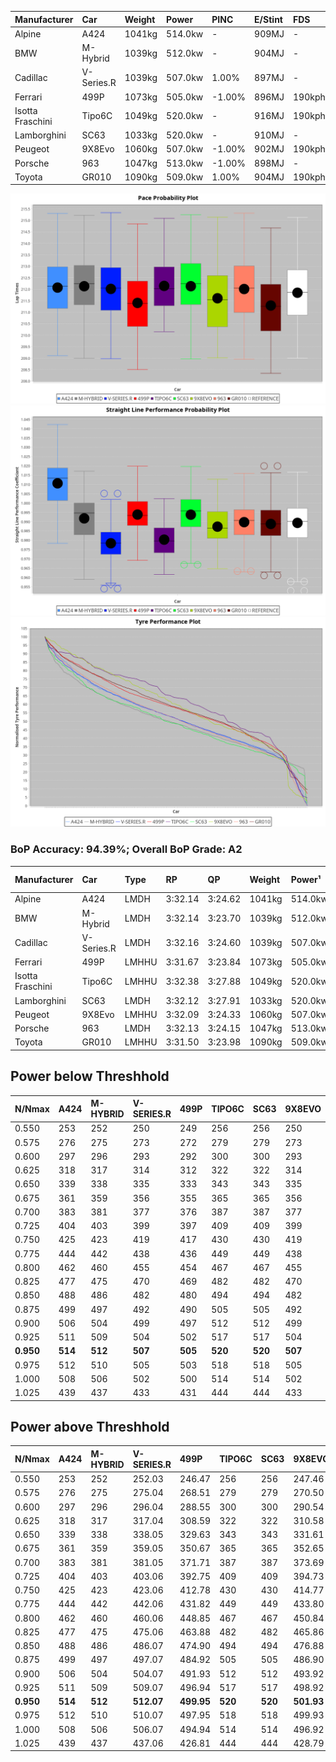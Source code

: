 | Manufacturer     | Car        | Weight | Power   | PINC    | E/Stint | FDS     |
|:-|:-|:-|:-|:-|:-|:-|
| Alpine           | A424       | 1041kg | 514.0kw |    -    | 909MJ   |    -    |
| BMW              | M-Hybrid   | 1039kg | 512.0kw |    -    | 904MJ   |    -    |
| Cadillac         | V-Series.R | 1039kg | 507.0kw | 1.00%   | 897MJ   |    -    |
| Ferrari          | 499P       | 1073kg | 505.0kw | -1.00%  | 896MJ   | 190kph  |
| Isotta Fraschini | Tipo6C     | 1049kg | 520.0kw |    -    | 916MJ   | 190kph  |
| Lamborghini      | SC63       | 1033kg | 520.0kw |    -    | 910MJ   |    -    |
| Peugeot          | 9X8Evo     | 1060kg | 507.0kw | -1.00%  | 902MJ   | 190kph  |
| Porsche          | 963        | 1047kg | 513.0kw | -1.00%  | 898MJ   |    -    |
| Toyota           | GR010      | 1090kg | 509.0kw | 1.00%   | 904MJ   | 190kph  |

![PACECHART](./IMG/ACOMETHOD.png)
![STRAIGHTLINEPERFORMANCECHART](./IMG/ACOMETHOD_sp.png)
![TYREPERFORMANCECHART](./IMG/ACOMETHOD_tw.png)

### BoP Accuracy: 94.39%; Overall BoP Grade: A2
| Manufacturer     | Car        | Type  | RP      | QP      | Weight | Power¹  | Threshhold | PINC    | Power²   | E/Stint | AVG Vmax  | FDS     | RDLC | L/Stint | BOP-Grade | Model Accuracy | Model Points | Match%  | SimDiff |
|:-|:-|:-|:-|:-|:-|:-|:-|:-|:-|:-|:-|:-|:-|:-|:-|:-|:-|:-|:-|
| Alpine           | A424       | LMDH  | 3:32.14 | 3:24.62 | 1041kg | 514.0kw | 210.0kph   |    -    | 514.00kw |  909MJ  | 336.78kph |    -    | 1.01 | 12      | +A2       | 86.43%         | 618          | 94.63%  | #       |
| BMW              | M-Hybrid   | LMDH  | 3:32.14 | 3:23.70 | 1039kg | 512.0kw | 210.0kph   |    -    | 512.00kw |  904MJ  | 333.45kph |    -    | 1.02 | 12      | +A2       | 93.77%         | 1672         | 90.12%  | #       |
| Cadillac         | V-Series.R | LMDH  | 3:32.16 | 3:24.60 | 1039kg | 507.0kw | 210.0kph   | 1.00%   | 512.10kw |  897MJ  | 329.73kph |    -    | 1.02 | 12      | ~A1       | 83.12%         | 1921         | 100.00% | ±0.83s  |
| Ferrari          | 499P       | LMHHU | 3:31.67 | 3:23.84 | 1073kg | 505.0kw | 210.0kph   | -1.00%  | 500.00kw |  896MJ  | 330.44kph | 190kph  | 1.02 | 12      | ~A1       | 69.49%         | 1950         | 100.00% | ±0.83s  |
| Isotta Fraschini | Tipo6C     | LMHHU | 3:32.38 | 3:27.88 | 1049kg | 520.0kw | 210.0kph   |    -    | 520.00kw |  916MJ  | 331.94kph | 190kph  | 1.06 | 12      | +C2       | 73.56%         | 64           | 70.91%  | #       |
| Lamborghini      | SC63       | LMDH  | 3:32.12 | 3:27.91 | 1033kg | 520.0kw | 210.0kph   |    -    | 520.00kw |  910MJ  | 334.93kph |    -    | 1.05 | 12      | +A2       | 95.82%         | 459          | 93.84%  | #       |
| Peugeot          | 9X8Evo     | LMHHU | 3:32.09 | 3:24.33 | 1060kg | 507.0kw | 210.0kph   | -1.00%  | 501.90kw |  902MJ  | 330.59kph | 190kph  | 0.99 | 12      | ~A1       | 66.97%         | 221          | 100.00% | #       |
| Porsche          | 963        | LMDH  | 3:32.13 | 3:24.15 | 1047kg | 513.0kw | 210.0kph   | -1.00%  | 507.90kw |  898MJ  | 331.98kph |    -    | 1.01 | 12      | ~A1       | 81.02%         | 5243         | 100.00% | ±0.99s  |
| Toyota           | GR010      | LMHHU | 3:31.50 | 3:23.98 | 1090kg | 509.0kw | 210.0kph   | 1.00%   | 514.10kw |  904MJ  | 329.60kph | 190kph  | 1.00 | 12      | ~A1       | 73.70%         | 2701         | 100.00% | ±0.16s  |

## Power below Threshhold
| N/Nmax    | A424    | M-HYBRID | V-SERIES.R | 499P    | TIPO6C  | SC63    | 9X8EVO  | 963     | GR010   |
|:-|:-|:-|:-|:-|:-|:-|:-|:-|:-|
|  0.550    |  253    |  252     |  250       |  249    |  256    |  256    |  250    |  253    |  251    |
|  0.575    |  276    |  275     |  273       |  272    |  279    |  279    |  273    |  276    |  274    |
|  0.600    |  297    |  296     |  293       |  292    |  300    |  300    |  293    |  296    |  294    |
|  0.625    |  318    |  317     |  314       |  312    |  322    |  322    |  314    |  317    |  315    |
|  0.650    |  339    |  338     |  335       |  333    |  343    |  343    |  335    |  338    |  336    |
|  0.675    |  361    |  359     |  356       |  355    |  365    |  365    |  356    |  360    |  357    |
|  0.700    |  383    |  381     |  377       |  376    |  387    |  387    |  377    |  382    |  379    |
|  0.725    |  404    |  403     |  399       |  397    |  409    |  409    |  399    |  403    |  400    |
|  0.750    |  425    |  423     |  419       |  417    |  430    |  430    |  419    |  424    |  421    |
|  0.775    |  444    |  442     |  438       |  436    |  449    |  449    |  438    |  443    |  440    |
|  0.800    |  462    |  460     |  455       |  454    |  467    |  467    |  455    |  461    |  457    |
|  0.825    |  477    |  475     |  470       |  469    |  482    |  482    |  470    |  476    |  472    |
|  0.850    |  488    |  486     |  482       |  480    |  494    |  494    |  482    |  487    |  484    |
|  0.875    |  499    |  497     |  492       |  490    |  505    |  505    |  492    |  498    |  494    |
|  0.900    |  506    |  504     |  499       |  497    |  512    |  512    |  499    |  505    |  501    |
|  0.925    |  511    |  509     |  504       |  502    |  517    |  517    |  504    |  510    |  506    |
| **0.950** | **514** | **512**  | **507**    | **505** | **520** | **520** | **507** | **513** | **509** |
|  0.975    |  512    |  510     |  505       |  503    |  518    |  518    |  505    |  511    |  507    |
|  1.000    |  508    |  506     |  502       |  500    |  514    |  514    |  502    |  507    |  504    |
|  1.025    |  439    |  437     |  433       |  431    |  444    |  444    |  433    |  438    |  435    |

## Power above Threshhold
| N/Nmax    | A424    | M-HYBRID | V-SERIES.R | 499P       | TIPO6C  | SC63    | 9X8EVO     | 963        | GR010      |
|:-|:-|:-|:-|:-|:-|:-|:-|:-|:-|
|  0.550    |  253    |  252     |  252.03    |  246.47    |  256    |  256    |  247.46    |  250.43    |  253.04    |
|  0.575    |  276    |  275     |  275.04    |  268.51    |  279    |  279    |  270.50    |  273.47    |  276.05    |
|  0.600    |  297    |  296     |  296.04    |  288.55    |  300    |  300    |  290.54    |  293.50    |  297.05    |
|  0.625    |  318    |  317     |  317.04    |  308.59    |  322    |  322    |  310.58    |  314.54    |  318.06    |
|  0.650    |  339    |  338     |  338.05    |  329.63    |  343    |  343    |  331.61    |  335.57    |  339.06    |
|  0.675    |  361    |  359     |  359.05    |  350.67    |  365    |  365    |  352.65    |  356.61    |  361.06    |
|  0.700    |  383    |  381     |  381.05    |  371.71    |  387    |  387    |  373.69    |  377.65    |  383.07    |
|  0.725    |  404    |  403     |  403.06    |  392.75    |  409    |  409    |  394.73    |  399.68    |  404.07    |
|  0.750    |  425    |  423     |  423.06    |  412.78    |  430    |  430    |  414.77    |  419.72    |  425.07    |
|  0.775    |  444    |  442     |  442.06    |  431.82    |  449    |  449    |  433.80    |  438.75    |  444.08    |
|  0.800    |  462    |  460     |  460.06    |  448.85    |  467    |  467    |  450.84    |  455.78    |  462.08    |
|  0.825    |  477    |  475     |  475.06    |  463.88    |  482    |  482    |  465.86    |  470.81    |  477.08    |
|  0.850    |  488    |  486     |  486.07    |  474.90    |  494    |  494    |  476.88    |  482.83    |  488.09    |
|  0.875    |  499    |  497     |  497.07    |  484.92    |  505    |  505    |  486.90    |  492.84    |  499.09    |
|  0.900    |  506    |  504     |  504.07    |  491.93    |  512    |  512    |  493.92    |  499.86    |  506.09    |
|  0.925    |  511    |  509     |  509.07    |  496.94    |  517    |  517    |  498.92    |  504.86    |  511.09    |
| **0.950** | **514** | **512**  | **512.07** | **499.95** | **520** | **520** | **501.93** | **507.87** | **514.09** |
|  0.975    |  512    |  510     |  510.07    |  497.95    |  518    |  518    |  499.93    |  505.87    |  512.09    |
|  1.000    |  508    |  506     |  506.07    |  494.94    |  514    |  514    |  496.92    |  502.86    |  508.09    |
|  1.025    |  439    |  437     |  437.06    |  426.81    |  444    |  444    |  428.79    |  433.74    |  439.08    |
